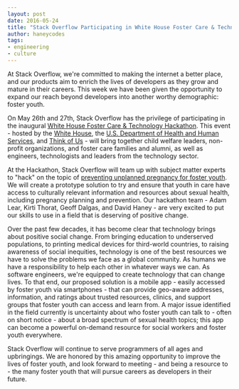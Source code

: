 ```yaml
---
layout: post
date: 2016-05-24
title: "Stack Overflow Participating in White House Foster Care & Technology Hackathon"
author: haneycodes
tags:
- engineering
- culture
---
```


At Stack Overflow, we're committed to making the internet a better place, and our products aim to enrich the lives of developers as they grow and mature in their careers. This week we have been given the opportunity to expand our reach beyond developers into another worthy demographic: foster youth.

On May 26th and 27th, Stack Overflow has the privilege of participating in the inaugural [White House Foster Care & Technology Hackathon](http://thinkof-us.org/white-house-hackathon). This event - hosted by the [White House](https://www.whitehouse.gov), the [U.S. Department of Health and Human Services](http://www.hhs.gov), and [Think of Us](http://thinkof-us.org) - will bring together child welfare leaders, non-profit organizations, and foster care families and alumni, as well as engineers, technologists and leaders from the technology sector.

At the Hackathon, Stack Overflow will team up with subject matter experts to "hack" on the topic of [preventing unplanned pregnancy for foster youth](http://thinkof-us.org/project/unplanned-teen-pregnancy). We will create a prototype solution to try and ensure that youth in care have access to culturally relevant information and resources about sexual health, including pregnancy planning and prevention. Our hackathon team - Adam Lear, Kirti Thorat, Geoff Dalgas, and David Haney - are very excited to put our skills to use in a field that is deserving of positive change.

Over the past few decades, it has become clear that technology brings about positive social change. From bringing education to underserved populations, to printing medical devices for third-world countries, to raising awareness of social inequities, technology is one of the best resources we have to solve the problems we face as a global community. As humans we have a responsibility to help each other in whatever ways we can. As software engineers, we're equipped to create technology that can change lives. To that end, our proposed solution is a mobile app - easily accessed by foster youth via smartphones - that can provide geo-aware addresses, information, and ratings about trusted resources, clinics, and support groups that foster youth can access and learn from. A major issue identified in the field currently is uncertainty about who foster youth can talk to - often on short notice - about a broad spectrum of sexual health topics; this app can become a powerful on-demand resource for social workers and foster youth everywhere.

Stack Overflow will continue to serve programmers of all ages and upbringings. We are honored by this amazing opportunity to improve the lives of  foster youth, and look forward to meeting - and being a resource to - the many foster youth that will pursue careers as developers in their future.
